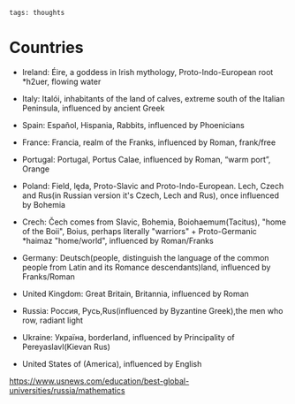 ```
tags: thoughts
```

# Countries

- Ireland: Éire, a goddess in Irish mythology, Proto-Indo-European root *h2uer, flowing water

- Italy: Italói, inhabitants of the land of calves, extreme south of the Italian Peninsula, influenced by ancient Greek

- Spain: Español, Hispania, Rabbits, influenced by Phoenicians

- France: Francia, realm of the Franks, influenced by Roman, frank/free

- Portugal: Portugal, Portus Calae, influenced by Roman, “warm port”, Orange

- Poland: Field, lęda, Proto-Slavic and Proto-Indo-European. Lech, Czech and Rus(in Russian version it's Czech, Lech and Rus), once influenced by Bohemia

- Crech: Čech comes from Slavic, Bohemia, Boiohaemum(Tacitus), "home of the Boii", Boius, perhaps literally "warriors" + Proto-Germanic *haimaz "home/world",  influenced by Roman/Franks

- Germany: Deutsch(people, distinguish the language of the common people from Latin and its Romance descendants)land, influenced by Franks/Roman

- United Kingdom: Great Britain, Britannia, influenced by Roman

- Russia: Россия, Русь,Rus(influenced by Byzantine Greek),the men who row, radiant light

- Ukraine: Україна, borderland, influenced by Principality of Pereyaslavl(Kievan Rus)

- United States of (America), influenced by English

https://www.usnews.com/education/best-global-universities/russia/mathematics